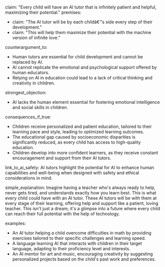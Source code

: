 claim: "Every child will have an AI tutor that is infinitely patient and helpful, maximizing their potential."
premises:
  - claim: "The AI tutor will be by each childâ€™s side every step of their development."
  - claim: "This will help them maximize their potential with the machine version of infinite love."

counterargument_to:
  - Human tutors are essential for child development and cannot be replaced by AI.
  - AI cannot replicate the emotional and psychological support offered by human educators.
  - Relying on AI in education could lead to a lack of critical thinking and creativity in children.

strongest_objection:
  - AI lacks the human element essential for fostering emotional intelligence and social skills in children.

consequences_if_true:
  - Children receive personalized and patient education, tailored to their learning pace and style, leading to optimized learning outcomes.
  - The educational gap caused by socioeconomic disparities is significantly reduced, as every child has access to high-quality education.
  - Children develop into more confident learners, as they receive constant encouragement and support from their AI tutors.

link_to_ai_safety: AI tutors highlight the potential for AI to enhance human capabilities and well-being when designed with safety and ethical considerations in mind.

simple_explanation: Imagine having a teacher who's always ready to help, never gets tired, and understands exactly how you learn best. This is what every child could have with an AI tutor. These AI tutors will be with them at every stage of their learning, offering help and support like a patient, loving teacher. This isn't just a dream; it's a glimpse into a future where every child can reach their full potential with the help of technology.

examples:
  - An AI tutor helping a child overcome difficulties in math by providing exercises tailored to their specific challenges and learning speed.
  - A language learning AI that interacts with children in their target language, adapting to their proficiency level and interests.
  - An AI mentor for art and music, encouraging creativity by suggesting personalized projects based on the child's past work and preferences.